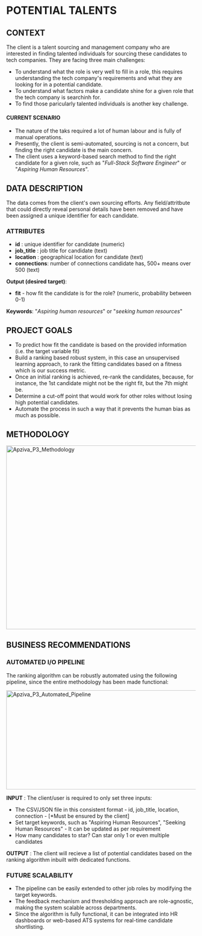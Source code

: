 # POTENTIAL TALENTS

## CONTEXT

The client is a talent sourcing and management company who are interested in finding talented individuals for sourcing these candidates to tech companies. They are facing three main challenges:

- To understand what the role is very well to fill in a role, this requires understanding the tech company's requirements and what they are looking for in a potential candidate.
- To understand what factors make a candidate shine for a given role that the tech company is searchinh for.
- To find those paricularly talented individuals is another key challenge.

#### CURRENT SCENARIO
- The nature of the taks required a lot of human labour and is fully of manual operations.
- Presently, the client is semi-automated, sourcing is not a concern, but finding the right candidate is the main concern.
- The client uses a keyword-based search method to find the right candidate for a given role, such as "*Full-Stack Software Engineer*" or "*Aspiring Human Resources*".

## DATA DESCRIPTION

The data comes from the client's own sourcing efforts. Any field/attritbute that could directly reveal personal details have been removed and have been assigned a unique identifier for each candidate.

### ATTRIBUTES

- **id** : unique identifier for candidate (numeric)
- **job_title** : job title for candidate (text)
- **location** : geographical location for candidate (text)
- **connections**: number of connections candidate has, 500+ means over 500 (text)

**Output (desired target)**:
- **fit** - how fit the candidate is for the role? (numeric, probability between 0-1)

**Keywords**: "*Aspiring human resources*" or "*seeking human resources*"

## PROJECT GOALS
- To predict how fit the candidate is based on the provided information (i.e. the target variable fit)
- Build a ranking based robust system, in this case an unsupervised learning approach, to rank the fitting candidates based on a fitness which is our success metric.
- Once an initial ranking is achieved, re-rank the candidates, because, for instance, the 1st candidate might not be the right fit, but the 7th might be.
- Determine a cut-off point that would work for other roles without losing high potential candidates.
- Automate the process in such a way that it prevents the human bias as much as possible.

## METHODOLOGY

<img width="1819" height="488" alt="Apziva_P3_Methodology" src="https://github.com/user-attachments/assets/ae50b6cc-c9f9-4430-9a71-83592aba61f3" />

## BUSINESS RECOMMENDATIONS

### AUTOMATED I/O PIPELINE 

The ranking algorithm can be robustly automated using the following pipeline, since the entire methodology has been made functional: 

<img width="688" height="263" alt="Apziva_P3_Automated_Pipeline" src="https://github.com/user-attachments/assets/db6ad7b3-58ff-4c55-8564-31a83d91b24b" />


**INPUT** : The client/user is required to only set three inputs:
- The CSV/JSON file in this consistent format - id, job_title, location, connection - [*Must be ensured by the client]
- Set target keywords, such as "Aspiring Human Resources", "Seeking Human Resources" - It can be updated as per requirement
- How many candidates to star? Can star only 1 or even multiple candidates

**OUTPUT** : The client will recieve a list of potential candidates based on the ranking algorithm inbuilt with dedicated functions. 

### FUTURE SCALABILITY

- The pipeline can be easily extended to other job roles by modifying the target keywords.
- The feedback mechanism and thresholding approach are role-agnostic, making the system scalable across departments.
- Since the algorithm is fully functional, it can be integrated into HR dashboards or web-based ATS systems for real-time candidate shortlisting.
